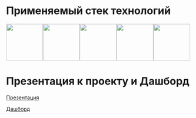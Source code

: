 # Применяемый стек технологий
<div style="display: flex; justify-content: flex-start; align-items: center">
 <img src="https://cdn.icon-icons.com/icons2/2415/PNG/512/python_original_wordmark_logo_icon_146382.png" width="100"/>
 
 <img src="https://upload.wikimedia.org/wikipedia/commons/thumb/e/ed/Pandas_logo.svg/768px-Pandas_logo.svg.png" width="100"/>
 <img src="https://upload.wikimedia.org/wikipedia/commons/thumb/3/31/NumPy_logo_2020.svg/179px-NumPy_logo_2020.svg.png" width="100"/>
 <img src="https://matplotlib.org/3.1.1/_static/logo2_compressed.svg" width="100"/>
  <img src="https://res.cloudinary.com/practicaldev/image/fetch/s--Y4OT-DoX--/c_imagga_scale,f_auto,fl_progressive,h_900,q_auto,w_1600/https://dev-to-uploads.s3.amazonaws.com/uploads/articles/xm36iqima49zxbqsr8ma.jpg" width="100"/>


</div>

# Презентация к проекту и Дашборд
<div align="Left">
<a href="https://disk.yandex.ru/i/vIjXVNTOeYbhrw" target="_blank">Презентация</a>
 
<a href="https://public.tableau.com/app/profile/aleksadr.gofman.shikov/viz/Dasbord_diplom_ya/Dashboard1?publish=yes" target="_blank">Дашборд</a>
</div>
